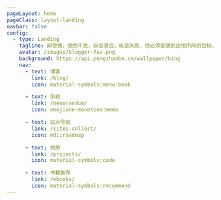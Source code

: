 ```yaml
---
pageLayout: home
pageClass: layout-landing
navbar: false
config:
  - type: Landing
    tagline: 即使慢，驰而不息，纵会落后，纵会失败，但必须能够到达他所向的目标。
    avatar: /images/blogger-fav.png
    background: https://api.pengzhanbo.cn/wallpaper/bing
    nav:
      - text: 博客
        link: /blog/
        icon: material-symbols:menu-book

      - text: 杂技
        link: /memorandum/
        icon: emojione-monotone:memo

      - text: 站点导航
        link: /sites-collect/
        icon: mdi:roadmap

      - text: 相册
        link: /projects/
        icon: material-symbols:code

      - text: 书籍推荐
        link: /ebooks/
        icon: material-symbols:recommend
---
```

